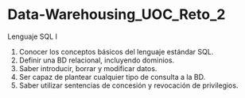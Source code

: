 # Data-Warehousing_UOC_Reto_2

Lenguaje SQL I

1. Conocer los conceptos básicos del lenguaje estándar SQL.
2. Definir una BD relacional, incluyendo dominios.
3. Saber introducir, borrar y modificar datos.
4. Ser capaz de plantear cualquier tipo de consulta a la BD.
5. Saber utilizar sentencias de concesión y revocación de privilegios.

